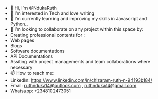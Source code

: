 - 👋 Hi, I’m @NdukaRuth
- 👀 I’m interested in Tech and love writing
- 🌱 I’m currently learning and improving my skills in Javascript and Python..
- 💞️ I’m looking to collaborate on any project within this space by:
- Creating professional contents for :
- Web pages
- Blogs
- Software documentations
- APi Documentations 
- Assiting with project managements and team collaborations where necessary
- 📫 How to reach me:
- LinkedIn: https://www.linkedin.com/in/chizaram-ruth-n-94193b184/
- Email:  ruthnduka14@outlook.com , ruthnduka14@gmail.com
- Whatsapp: +2348102473051

<!---
NdukaRuth/NdukaRuth is a ✨ special ✨ repository because its `README.md` (this file) appears on your GitHub profile.
You can click the Preview link to take a look at your changes.
--->
